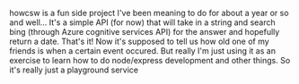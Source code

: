 howcsw is a fun side project I've been meaning to do for about a year or so and well...
It's a simple API (for now) that will take in a string and search bing (through Azure cognitive services API) for the answer and hopefully return a date. 
That's it! Now it's supposed to tell us how old one of my friends is when a certain event occured. But really I'm just
using it as an exercise to learn how to do node/express development and other things. So it's really just a playground service
